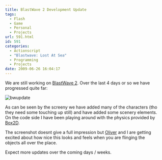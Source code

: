 ```yaml
---
title: BlastWave 2 Development Update
tags:
  - Flash
  - Game
  - Personal
  - Projects
url: 591.html
id: 591
categories:
  - Actionscript
  - "Blastwave: Lost At Sea"
  - Programming
  - Projects
date: 2009-06-26 16:04:17
---
```


We are still working on [BlastWave 2](https://www.mikecann.co.uk/?p=513). Over the last 4 days or so we have progressed quite far:

<!-- more -->

![bwupdate](https://mikecann.co.uk/wp-content/uploads/2009/06/bwupdate.jpg "bwupdate")

As can be seen by the screeny we have added many of the characters (tho they need some touching up still) and have added some scenery elements. On the code side I have been playing around with the physics provided by [Box2D](https://box2dflash.sourceforge.net/).

The screenshot doesnt give a full impression but [Oliver](https://www.olip.co.uk) and I are getting excited about how nice this looks and feels when you are flinging the objects all over the place.

Expect more updates over the coming days / weeks.
